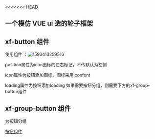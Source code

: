 <<<<<<< HEAD
##   一个模仿 VUE ui 造的轮子框架

## xf-button 组件

使用组件  ：![1593413259516](C:\Users\86152\AppData\Roaming\Typora\typora-user-images\1593413259516.png)

position属性为icon图标的左右标记，不传默认为左侧

icon属性为按钮添加图标，图标采用iconfont

loading属性为按钮添加loading
如果需要按钮分组，则需要下方的xf-group-button组件

## xf-group-button 组件

为按钮分组

[按钮组件](src/components/button)
